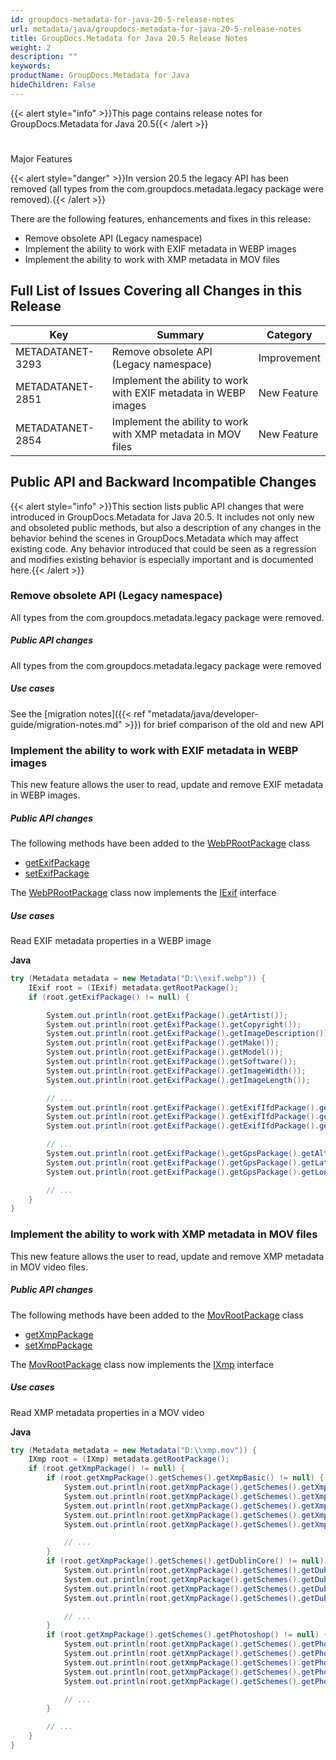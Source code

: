 ```yaml
---
id: groupdocs-metadata-for-java-20-5-release-notes
url: metadata/java/groupdocs-metadata-for-java-20-5-release-notes
title: GroupDocs.Metadata for Java 20.5 Release Notes
weight: 2
description: ""
keywords: 
productName: GroupDocs.Metadata for Java
hideChildren: False
---
```

{{< alert style="info" >}}This page contains release notes for GroupDocs.Metadata for Java 20.5{{< /alert >}}

#   
Major Features

{{< alert style="danger" >}}In version 20.5 the legacy API has been removed (all types from the com.groupdocs.metadata.legacy package were removed).{{< /alert >}}

  
There are the following features, enhancements and fixes in this release:

*   Remove obsolete API (Legacy namespace)
*   Implement the ability to work with EXIF metadata in WEBP images
*   Implement the ability to work with XMP metadata in MOV files  
      
    

## Full List of Issues Covering all Changes in this Release

| Key | Summary | Category |
| --- | --- | --- |
| METADATANET-3293 | Remove obsolete API (Legacy namespace) | Improvement |
| METADATANET-2851 | Implement the ability to work with EXIF metadata in WEBP images | New Feature |
| METADATANET-2854 | Implement the ability to work with XMP metadata in MOV files | New Feature |

## Public API and Backward Incompatible Changes

{{< alert style="info" >}}This section lists public API changes that were introduced in GroupDocs.Metadata for Java 20.5. It includes not only new and obsoleted public methods, but also a description of any changes in the behavior behind the scenes in GroupDocs.Metadata which may affect existing code. Any behavior introduced that could be seen as a regression and modifies existing behavior is especially important and is documented here.{{< /alert >}}

### Remove obsolete API (Legacy namespace)

All types from the com.groupdocs.metadata.legacy package were removed.

##### Public API changes

All types from the com.groupdocs.metadata.legacy package were removed

##### Use cases

See the [migration notes]({{< ref "metadata/java/developer-guide/migration-notes.md" >}}) for brief comparison of the old and new API

### Implement the ability to work with EXIF metadata in WEBP images

This new feature allows the user to read, update and remove EXIF metadata in WEBP images.

##### Public API changes

The following methods have been added to the [WebPRootPackage](https://apireference.groupdocs.com/java/metadata/com.groupdocs.metadata.core/WebPRootPackage) class

*   [getExifPackage](https://apireference.groupdocs.com/java/metadata/com.groupdocs.metadata.core/WebPRootPackage#getExifPackage())
*   [setExifPackage](https://apireference.groupdocs.com/java/metadata/com.groupdocs.metadata.core/WebPRootPackage#setExifPackage(com.groupdocs.metadata.core.ExifPackage))

The [WebPRootPackage](https://apireference.groupdocs.com/java/metadata/com.groupdocs.metadata.core/WebPRootPackage) class now implements the [IExif](https://apireference.groupdocs.com/java/metadata/com.groupdocs.metadata.core/IExif) interface

##### Use cases

Read EXIF metadata properties in a WEBP image

**Java**

```csharp
try (Metadata metadata = new Metadata("D:\\exif.webp")) {
	IExif root = (IExif) metadata.getRootPackage();
	if (root.getExifPackage() != null) {

		System.out.println(root.getExifPackage().getArtist());
		System.out.println(root.getExifPackage().getCopyright());
		System.out.println(root.getExifPackage().getImageDescription());
		System.out.println(root.getExifPackage().getMake());
		System.out.println(root.getExifPackage().getModel());
		System.out.println(root.getExifPackage().getSoftware());
		System.out.println(root.getExifPackage().getImageWidth());
		System.out.println(root.getExifPackage().getImageLength());

		// ...
		System.out.println(root.getExifPackage().getExifIfdPackage().getBodySerialNumber());
		System.out.println(root.getExifPackage().getExifIfdPackage().getCameraOwnerName());
		System.out.println(root.getExifPackage().getExifIfdPackage().getUserComment());

		// ...
		System.out.println(root.getExifPackage().getGpsPackage().getAltitude());
		System.out.println(root.getExifPackage().getGpsPackage().getLatitudeRef());
		System.out.println(root.getExifPackage().getGpsPackage().getLongitudeRef());

		// ...
	}
}
```

### Implement the ability to work with XMP metadata in MOV files

This new feature allows the user to read, update and remove XMP metadata in MOV video files.

##### Public API changes

The following methods have been added to the [MovRootPackage](https://apireference.groupdocs.com/java/metadata/com.groupdocs.metadata.core/MovRootPackage) class

*   [getXmpPackage](https://apireference.groupdocs.com/java/metadata/com.groupdocs.metadata.core/MovRootPackage#getXmpPackage())
*   [setXmpPackage](https://apireference.groupdocs.com/java/metadata/com.groupdocs.metadata.core/MovRootPackage#setXmpPackage(com.groupdocs.metadata.core.XmpPacketWrapper))

The [MovRootPackage](https://apireference.groupdocs.com/java/metadata/com.groupdocs.metadata.core/MovRootPackage) class now implements the [IXmp](https://apireference.groupdocs.com/java/metadata/com.groupdocs.metadata.core/IXmp) interface

##### Use cases

Read XMP metadata properties in a MOV video

**Java**

```csharp
try (Metadata metadata = new Metadata("D:\\xmp.mov")) {
	IXmp root = (IXmp) metadata.getRootPackage();
	if (root.getXmpPackage() != null) {
		if (root.getXmpPackage().getSchemes().getXmpBasic() != null) {
			System.out.println(root.getXmpPackage().getSchemes().getXmpBasic().getCreatorTool());
			System.out.println(root.getXmpPackage().getSchemes().getXmpBasic().getCreateDate());
			System.out.println(root.getXmpPackage().getSchemes().getXmpBasic().getModifyDate());
			System.out.println(root.getXmpPackage().getSchemes().getXmpBasic().getLabel());
			System.out.println(root.getXmpPackage().getSchemes().getXmpBasic().getNickname());

			// ...
		}
		if (root.getXmpPackage().getSchemes().getDublinCore() != null) {
			System.out.println(root.getXmpPackage().getSchemes().getDublinCore().getFormat());
			System.out.println(root.getXmpPackage().getSchemes().getDublinCore().getCoverage());
			System.out.println(root.getXmpPackage().getSchemes().getDublinCore().getIdentifier());
			System.out.println(root.getXmpPackage().getSchemes().getDublinCore().getSource());

			// ...
		}
		if (root.getXmpPackage().getSchemes().getPhotoshop() != null) {
			System.out.println(root.getXmpPackage().getSchemes().getPhotoshop().getColorMode());
			System.out.println(root.getXmpPackage().getSchemes().getPhotoshop().getIccProfile());
			System.out.println(root.getXmpPackage().getSchemes().getPhotoshop().getCountry());
			System.out.println(root.getXmpPackage().getSchemes().getPhotoshop().getCity());
			System.out.println(root.getXmpPackage().getSchemes().getPhotoshop().getDateCreated());

			// ...
		}

		// ...
	}
}
```
